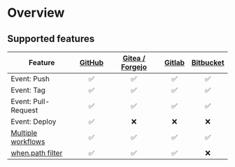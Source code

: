 # Overview

## Supported features

| Feature | [GitHub](github/) | [Gitea / Forgejo](gitea/) | [Gitlab](gitlab/) | [Bitbucket](bitbucket/) |
| --- | :---: | :---: | :---: | :---: |
| Event: Push | :white_check_mark: | :white_check_mark: | :white_check_mark: | :white_check_mark: |
| Event: Tag | :white_check_mark: | :white_check_mark: | :white_check_mark: | :white_check_mark: |
| Event: Pull-Request | :white_check_mark: | :white_check_mark: | :white_check_mark: | :white_check_mark: |
| Event: Deploy | :white_check_mark: | :x: | :x: | :x: |
| [Multiple workflows](../../20-usage/25-workflows.md) | :white_check_mark: | :white_check_mark: | :white_check_mark: | :white_check_mark: |
| [when.path filter](../../20-usage/20-workflow-syntax.md#path) | :white_check_mark: | :white_check_mark: | :white_check_mark: | :x: |
